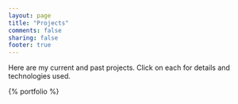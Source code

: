```yaml
---
layout: page
title: "Projects"
comments: false
sharing: false
footer: true
---
```


Here are my current and past projects. Click on each for details and technologies used.

{% portfolio %}


